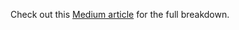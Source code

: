 Check out this [Medium article](https://medium.com/@chris.dascoli/lets-build-a-shopify-app-c5f075fd6a78) for the full breakdown.